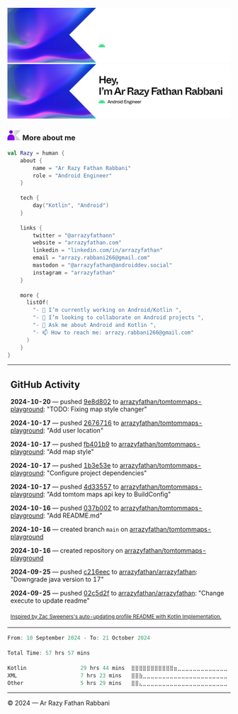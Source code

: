 ![Ar Razy Fathan Rabbani Banner](https://github.com/arrazyfathan/arrazyfathan/blob/main/media/banner-dark.png#gh-dark-mode-only)
![Ar Razy Fathan Rabbani Banner](https://github.com/arrazyfathan/arrazyfathan/blob/main/media/banner-light.png#gh-light-mode-only)

### <img width="30" alt="about" src="https://github.com/arrazyfathan/arrazyfathan/blob/main/media/about.png"> More about me

```kotlin
val Razy = human {
    about {
        name = "Ar Razy Fathan Rabbani"
        role = "Android Engineer"
    }

    tech {
        day("Kotlin", "Android")
    }

    links {
        twitter = "@arrazyfathann"
        website = "arrazyfathan.com"
        linkedin = "linkedin.com/in/arrazyfathan"
        email = "arrazy.rabbani266@gmail.com"
        mastodon = "@arrazyfathan@androiddev.social"
        instagram = "arrazyfathan"
    }

    more {
      listOf(
        "- 🔭 I’m currently working on Android/Kotlin ",
        "- 👯 I’m looking to collaborate on Android projects ",
        "- 💬 Ask me about Android and Kotlin ",
        "- 📫 How to reach me: arrazy.rabbani266@gmail.com"
      )
    }
}
```


<table><tr><td valign="top" width="100%">    

## GitHub Activity

**2024-10-20** — pushed [9e8d802](https://github.com/arrazyfathan/tomtommaps-playground/commits/9e8d80278aa83c362ce702cf12f8c7e607122af1) to [arrazyfathan/tomtommaps-playground](https://github.com/arrazyfathan/tomtommaps-playground): "TODO: Fixing map style changer"

**2024-10-17** — pushed [2676716](https://github.com/arrazyfathan/tomtommaps-playground/commits/26767162ff83a565799fc392d74949bc11f3313b) to [arrazyfathan/tomtommaps-playground](https://github.com/arrazyfathan/tomtommaps-playground): "Add user location"

**2024-10-17** — pushed [fb401b9](https://github.com/arrazyfathan/tomtommaps-playground/commits/fb401b905024717f183c3f41771a359352d8b77b) to [arrazyfathan/tomtommaps-playground](https://github.com/arrazyfathan/tomtommaps-playground): "Add map style"

**2024-10-17** — pushed [1b3e53e](https://github.com/arrazyfathan/tomtommaps-playground/commits/1b3e53e4b4cef11d217413ac8003391bca55a243) to [arrazyfathan/tomtommaps-playground](https://github.com/arrazyfathan/tomtommaps-playground): "Configure project dependencies"

**2024-10-17** — pushed [4d33557](https://github.com/arrazyfathan/tomtommaps-playground/commits/4d3355752e05b6fa74d8ce82be050957236e91d4) to [arrazyfathan/tomtommaps-playground](https://github.com/arrazyfathan/tomtommaps-playground): "Add tomtom maps api key to BuildConfig"

**2024-10-16** — pushed [037b002](https://github.com/arrazyfathan/tomtommaps-playground/commits/037b002572c2c5b9522ef34571226761075bede7) to [arrazyfathan/tomtommaps-playground](https://github.com/arrazyfathan/tomtommaps-playground): "Add README.md"

**2024-10-16** — created branch `main` on [arrazyfathan/tomtommaps-playground](https://github.com/arrazyfathan/tomtommaps-playground)

**2024-10-16** — created repository on [arrazyfathan/tomtommaps-playground](https://github.com/arrazyfathan/tomtommaps-playground)

**2024-09-25** — pushed [c216eec](https://github.com/arrazyfathan/arrazyfathan/commits/c216eec71936c8dea7596b046f3b5752db049b2e) to [arrazyfathan/arrazyfathan](https://github.com/arrazyfathan/arrazyfathan): "Downgrade java version to 17"

**2024-09-25** — pushed [02c5d2f](https://github.com/arrazyfathan/arrazyfathan/commits/02c5d2fa8d6c886224206d6937b3bc384dc155a2) to [arrazyfathan/arrazyfathan](https://github.com/arrazyfathan/arrazyfathan): "Change execute to update readme"
                
<sub><a href="https://github.com/ZacSweers/ZacSweers/">Inspired by Zac Sweeners's auto-updating profile README with Kotlin Implementation.</a></sub>
</table>

<!--START_SECTION:waka-->

```kotlin
From: 10 September 2024 - To: 21 October 2024

Total Time: 57 hrs 57 mins

Kotlin                 29 hrs 44 mins  ⣿⣿⣿⣿⣿⣿⣿⣿⣿⣿⣿⣶⣀⣀⣀⣀⣀⣀⣀⣀⣀⣀⣀⣀⣀   46.88 %
XML                    7 hrs 23 mins   ⣿⣿⣷⣀⣀⣀⣀⣀⣀⣀⣀⣀⣀⣀⣀⣀⣀⣀⣀⣀⣀⣀⣀⣀⣀   11.65 %
Other                  5 hrs 29 mins   ⣿⣿⣄⣀⣀⣀⣀⣀⣀⣀⣀⣀⣀⣀⣀⣀⣀⣀⣀⣀⣀⣀⣀⣀⣀   08.65 %
```

<!--END_SECTION:waka-->

---
© 2024 — Ar Razy Fathan Rabbani